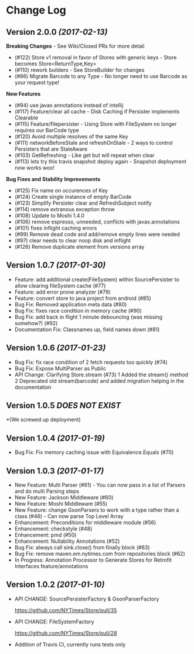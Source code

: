 Change Log
==========
Version 2.0.0 *(2017-02-13)*
----------------------------


**Breaking Changes**  - See Wiki/Closed PRs for more detail

* (#122) Store v1 removal in favor of Stores with generic keys - Store<ReturnType> becomes Store<ReturnType,Key>
* (#110) rework builders - See StoreBuilder for changes
* (#86)  Migrate Barcode to any Type - No longer need to use Barcode as your request type!

**New Features**
* (#94)  use javax annotations instead of intellij
* (#117) Feature/clear all cache - Disk Caching if Persister implements Clearable
* (#115) Feature/filepersister - Using Store with FileSystem no longer requires our BarCode type
* (#120) Avoid multiple resolves of the same Key
* (#111) networkBeforeStale and refreshOnStale - 2 ways to control Persisters that are StaleAware
* (#103) GetRefreshing - Like get but will repeat when clear
* (#113) lets try this travis snapshot deploy again - Snapshot deployment now works woo!

**Bug Fixes and Stability Improvements**
* (#125) Fix name on occurences of Key
* (#124) Create single instance of empty BarCode
* (#123) Simplify Persister clear and RefreshSubject notify 
* (#114) remove extranous exception throw
* (#108) Update to Moshi 1.4.0
* (#106) remove espresso, unneeded, conflicts with javax.annotations
* (#101) fixes inflight caching errors
* (#99)  Remove dead code and add/remove empty lines were needed
* (#97)  clear needs to clear noop disk and inflight
* (#126) Remove duplicate element from versions array

Version 1.0.7 *(2017-01-30)*
----------------------------
* Feature: add additional create(FileSystem) within SourcePersister to allow clearing fileSystem cache (#77)
* Feature: add error prone analyzer (#79)
* Feature: convert store to java project from android (#85)
* Bug Fix: Removed application meta data (#80)
* Bug Fix: fixes race condition in memory cache (#90)
* Bug Fix: add back in flight 1 minute debouncing (was missing somehow?) (#92)
* Documentation Fix: Classnames up, field names down (#81)



Version 1.0.6 *(2017-01-23)*
----------------------------
* Bug Fix: fix race condition of 2 fetch requests too quickly (#74)
* Bug Fix: Expose MultiParser as Public
* API Change: Clarifying Store.stream (#73)
    1 Added the stream() method
    2 Deprecated old stream(barcode) and added migration helping in the documentation


Version 1.0.5 *DOES NOT EXIST* 
----------------------------
*(We screwed up deployment)

Version 1.0.4 *(2017-01-19)*
----------------------------
* Bug Fix: Fix memory caching issue with Equivalence.Equals (#70)

Version 1.0.3 *(2017-01-17)*
----------------------------
* New Feature: Multi Parser (#61)   - You can now pass in a list of Parsers and do multi Parsing steps
* New Feature: Jackson Middleware (#60)
* New Feature:  Moshi Middleware (#55)
* New Feature: change GsonParsers to work with a type rather than a class (#46)  - Can now parse Top Level Array
* Enhancement: Preconditions for middleware module (#56)
* Enhancement: checkstyle  (#48)
* Enhancement: pmd  (#50)
* Enhancement: Nullability Annotations (#52)
* Bug Fix: always call sink.close() from finally block (#63)
* Bug Fix: remove maven.em.nytimes.com from repositories block (#62)
* In Progress: Annotation Processor to Generate Stores for Retrofit Interfaces feature/annotations



Version 1.0.2 *(2017-01-10)*
----------------------------

* API CHANGE: SourcePersisterFactory & GsonParserFactory 

    https://github.com/NYTimes/Store/pull/35
* API CHANGE: FileSystemFactory 

    https://github.com/NYTimes/Store/pull/28
  
* Addition of Travis CI, currently runs tests only


